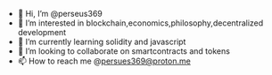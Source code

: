 - 👋 Hi, I’m @perseus369
- 👀 I’m interested in blockchain,economics,philosophy,decentralized development
- 🌱 I’m currently learning solidity and javascript
- 💞️ I’m looking to collaborate on smartcontracts and tokens
- 📫 How to reach me @persues369@proton.me

<!---
perseus369/perseus369 is a ✨ special ✨ repository because its `README.md` (this file) appears on your GitHub profile.
You can click the Preview link to take a look at your changes.
--->
